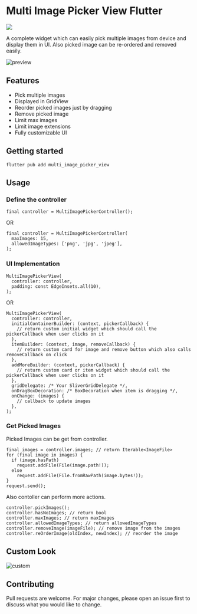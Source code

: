 # Multi Image Picker View Flutter

[![](https://img.shields.io/pub/v/multi_image_picker_view.svg?color=success&label=pub.dev&logo=dart&logoColor=0099ff)](https://pub.dev/packages/multi_image_picker_view)

A complete widget which can easily pick multiple images from device and display them in UI. Also picked image can be re-ordered and removed easily.

![preview](https://user-images.githubusercontent.com/55009858/178099543-d3b576d9-625c-426e-b627-9e48c2f65c17.gif)

## Features

- Pick multiple images
- Displayed in GridView
- Reorder picked images just by dragging
- Remove picked image
- Limit max images
- Limit image extensions
- Fully customizable UI

## Getting started
```
flutter pub add multi_image_picker_view
```

## Usage

### Define the controller
```
final controller = MultiImagePickerController();
```
OR
```
final controller = MultiImagePickerController(
  maxImages: 15,
  allowedImageTypes: ['png', 'jpg', 'jpeg'],
);
```

### UI Implementation
```
MultiImagePickerView(
  controller: controller,
  padding: const EdgeInsets.all(10),
);
```
OR
```
MultiImagePickerView(
  controller: controller,
  initialContainerBuilder: (context, pickerCallback) {
    // return custom initial widget which should call the pickerCallback when user clicks on it
  },
  itemBuilder: (context, image, removeCallback) {
    // return custom card for image and remove button which also calls removeCallback on click
  },
  addMoreBuilder: (context, pickerCallback) {
    // return custom card or item widget which should call the pickerCallback when user clicks on it
  },
  gridDelegate: /* Your SliverGridDelegate */,
  onDragBoxDecoration: /* BoxDecoration when item is dragging */,
  onChange: (images) {
    // callback to update images
  },
);
```

### Get Picked Images
Picked Images can be get from controller.
```
final images = controller.images; // return Iterable<ImageFile>
for (final image in images) {
  if (image.hasPath)
    request.addFile(File(image.path!));
  else 
    request.addFile(File.fromRawPath(image.bytes!));
}
request.send();
```
Also contoller can perform more actions.
```
controller.pickImages();
controller.hasNoImages; // return bool
controller.maxImages; // return maxImages
controller.allowedImageTypes; // return allowedImageTypes
controller.removeImage(imageFile); // remove image from the images
controller.reOrderImage(oldIndex, newIndex); // reorder the image
```

## Custom Look

![custom](https://user-images.githubusercontent.com/55009858/178099563-72e26aea-0a06-43c2-8315-25c7a0d039fb.gif)


## Contributing

Pull requests are welcome. For major changes, please open an issue first to discuss what you would like to change.


